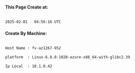 
   
#### This Page Create at:

```bash

2025-02-01 - 04:56:16 UTC

```

#### Create By Machine:

```bash

Host Name : fv-az1267-952

platform  : Linux-6.8.0-1020-azure-x86_64-with-glibc2.39

Ip Local  : 10.1.0.42

```

